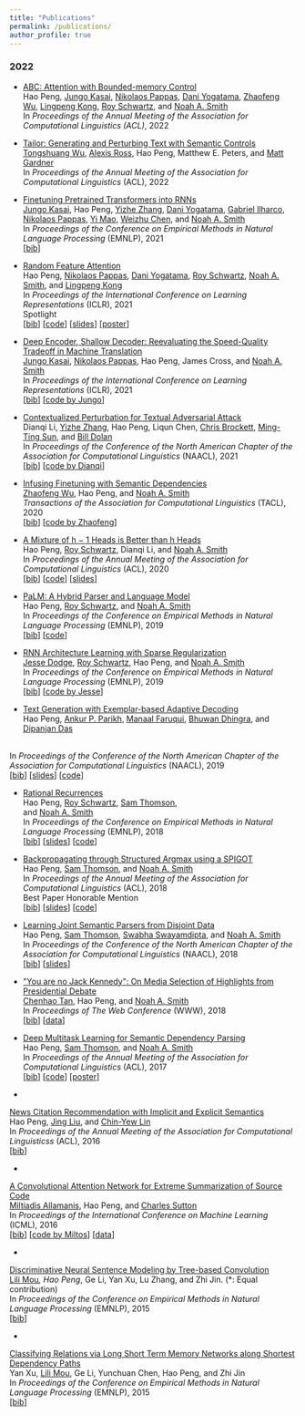```yaml
---
title: "Publications"
permalink: /publications/
author_profile: true
---
```



### 2022	


* <a href="paper/peng2021abc.pdf">ABC: Attention with Bounded-memory Control</a></br>
Hao Peng, 
<a href="https://homes.cs.washington.edu/~jkasai/">Jungo Kasai</a>, 
<a href="https://nik0spapp.github.io">Nikolaos Pappas</a>, 
<a href="https://dyogatama.github.io">Dani Yogatama</a>,
<a href="https://zhaofengwu.github.io">Zhaofeng Wu</a>,
<a href="https://ikekonglp.github.io">Lingpeng Kong</a>,
<a href="https://schwartz-lab-huji.github.io">Roy Schwartz</a>,
and
<a href="http://homes.cs.washington.edu/~nasmith/">Noah A. Smith</a></br>
In <em>Proceedings of the Annual Meeting of the Association for Computational Linguistics (ACL)</em>, 2022
    
* <a href="https://arxiv.org/abs/2107.07150">Tailor: Generating and Perturbing Text with Semantic Controls</a><br/>
<a href="https://homes.cs.washington.edu/~wtshuang/">Tongshuang Wu</a>,
<a href="https://alexisjihyeross.github.io">Alexis Ross</a>, 
Hao Peng, 
Matthew E. Peters, 
and
<a href="https://matt-gardner.github.io">Matt Gardner</a><br/>
In <em>Proceedings of the Annual Meeting of the Association for Computational Linguistics</em> (ACL), 2022<br/>

* <a href="paper/kasai2021t2r.pdf">Finetuning Pretrained Transformers into RNNs</a><br/>
<a href="https://homes.cs.washington.edu/~jkasai/">Jungo Kasai</a>, 
Hao Peng, 
<a href="https://dreasysnail.github.io">Yizhe Zhang</a>, 
<a href="https://dyogatama.github.io">Dani Yogatama</a>,
<a href="http://gabrielilharco.com">Gabriel Ilharco</a>, 
<a href="https://nik0spapp.github.io">Nikolaos Pappas</a>, 
<a href="https://www.microsoft.com/en-us/research/people/maoyi/">Yi Mao</a>, 
<a href="https://www.microsoft.com/en-us/research/people/wzchen/">Weizhu Chen</a>, 
and
<a href="http://homes.cs.washington.edu/~nasmith/">Noah A. Smith</a><br/>
In <em>Proceedings of the Conference on Empirical Methods in Natural Language Processing</em> (EMNLP), 2021<br/>
[<a href="bib/kasai2021t2r.bib">bib</a>]

* <a href="paper/peng2021rfa.pdf">Random Feature Attention</a><br/>
Hao Peng,
<a href="https://nik0spapp.github.io">Nikolaos Pappas</a>,
<a href="https://dyogatama.github.io">Dani Yogatama</a>,
<a href="https://schwartz-lab-huji.github.io">Roy Schwartz</a>,
<a href="http://homes.cs.washington.edu/~nasmith/">Noah A. Smith</a>,
and 
<a href="https://ikekonglp.github.io">Lingpeng Kong</a><br/>
In <em>Proceedings of the International Conference on Learning Representations</em> (ICLR), 2021<br/> 
<span class="label label-default">Spotlight</em><br>
[<a href="bib/peng2021rfa.bib">bib</a>]
[<a href="https://github.com/Noahs-ARK/RFA">code</a>]
[<a href="slides/peng2021rfa.pdf">slides</a>]
[<a href="poster/peng2021rfa.pdf">poster</a>]

* <a href="https://arxiv.org/abs/2006.10369">Deep Encoder, Shallow Decoder: Reevaluating the Speed-Quality Tradeoff in Machine Translation</a><br/>
<a href="https://homes.cs.washington.edu/~jkasai/">Jungo Kasai</a>,
<a href="https://nik0spapp.github.io">Nikolaos Pappas</a>,
Hao Peng, 
James Cross,
and <a href="http://homes.cs.washington.edu/~nasmith/">Noah A. Smith</a><br/>
In <em>Proceedings of the International Conference on Learning Representations</em> (ICLR), 2021<br/> 
[<a href="bib/kasai2021deep.bib">bib</a>]
[<a href="https://github.com/jungokasai/deep-shallow">code by Jungo</a>]

* <a href="https://arxiv.org/abs/2009.07502">Contextualized Perturbation for Textual Adversarial Attack</a><br/>
Dianqi Li,
<a href="https://dreasysnail.github.io">Yizhe Zhang</a>,
Hao Peng,
Liqun Chen,
<a href="https://www.microsoft.com/en-us/research/people/chrisbkt/">Chris Brockett</a>,
<a href="https://people.ece.uw.edu/sun/">Ming-Ting Sun</a>,
and <a href="https://www.microsoft.com/en-us/research/people/billdol/">Bill Dolan</a><br/>
In <em>Proceedings of the Conference of the North American Chapter of the Association for Computational Linguistics</em> (NAACL), 2021<br/> 
[<a href="bib/li2021clare.bib">bib</a>]
[<a href="https://github.com/cookielee77/CLARE">code by Dianqi</a>]

* <a href="paper/wu2020infusing.pdf">Infusing Finetuning with Semantic Dependencies</a><br/>
<a href="https://zhaofengwu.github.io">Zhaofeng Wu</a>,
Hao Peng, 
and <a href="http://homes.cs.washington.edu/~nasmith/">Noah A. Smith</a><br/>
<em>Transactions of the Association for Computational Linguistics</em> (TACL), 2020<br/>
[<a href="bib/wu2021infusing.bib">bib</a>]
[<a href="https://github.com/ZhaofengWu/SIFT">code by Zhaofeng</a>]

* <a href="paper/peng2020mixture.pdf">A Mixture of h − 1 Heads is Better than h Heads</a><br/>
Hao Peng,
<a href="https://schwartz-lab-huji.github.io">Roy Schwartz</a>,
Dianqi Li, 
and <a href="http://homes.cs.washington.edu/~nasmith/">Noah A. Smith</a><br/>
In <em>Proceedings of the Annual Meeting of the Association for Computational Linguistics</em> (ACL), 2020<br/> 
[<a href="bib/peng2020mixture.bib">bib</a>]
[<a href="https://github.com/Noahs-ARK/MAE">code</a>]
[<a href="slides/peng2020mae.pdf">slides</a>]

* <a href="paper/peng2019palm.pdf">PaLM: A Hybrid Parser and Language Model</a><br/>
Hao Peng,
<a href="https://schwartz-lab-huji.github.io">Roy Schwartz</a>,
and <a href="http://homes.cs.washington.edu/~nasmith/">Noah A. Smith</a><br/>
In <em>Proceedings of the Conference on Empirical Methods in Natural Language Processing</em> (EMNLP), 2019<br/> 
[<a href="bib/peng2019palm.bib">bib</a>]
[<a href="https://github.com/Noahs-ARK/PaLM">code</a>]

* <a href="paper/dodge2019rnn.pdf">RNN Architecture Learning with Sparse Regularization</a><br/>
<a href="http://www.cs.cmu.edu/~jessed/">Jesse Dodge</a>,
<a href="https://schwartz-lab-huji.github.io">Roy Schwartz</a>,
Hao Peng,
and <a href="http://homes.cs.washington.edu/~nasmith/">Noah A. Smith</a><br/>
In <em>Proceedings of the Conference on Empirical Methods in Natural Language Processing</em> (EMNLP), 2019<br/> 
[<a href="bib/dodge2019rnn.bib">bib</a>]
[<a href="https://github.com/dodgejesse/sparsifying_regularizers_for_RRNNs">code by Jesse</a>]

* <a href="paper/peng2019text.pdf">Text Generation with Exemplar-based Adaptive Decoding</a><br/>
Hao Peng, <a href="https://www.cs.cmu.edu/~apparikh/">Ankur P. Parikh</a>, <a href="https://www.manaalfaruqui.com">Manaal Faruqui</a>, 
<a href="http://www.cs.cmu.edu/~bdhingra/">Bhuwan Dhingra</a>,
and <a href="http://www.dipanjandas.com">Dipanjan Das</a>
<br/>
In <em>Proceedings of the Conference of the North American Chapter of the Association for Computational Linguistics</em> (NAACL), 2019<br/>
[<a href="bib/peng2019text.bib">bib</a>]
[<a href="slides/peng2019text.pdf">slides</a>]
[<a href="https://github.com/google-research/language/tree/master/language/labs/exemplar_decoding">code</a>]

* <a href="paper/peng2018rational.pdf">Rational Recurrences</a><br/>
Hao Peng,
<a href="https://schwartz-lab-huji.github.io">Roy Schwartz</a>,
<a href="http://samthomson.com">Sam Thomson</a>,  
and <a href="http://homes.cs.washington.edu/~nasmith/">Noah A. Smith</a><br/>
In <em>Proceedings of the Conference on Empirical Methods in Natural Language Processing</em> (EMNLP), 2018<br/> 
[<a href="bib/peng2018rational.bib">bib</a>]
[<a href="slides/peng2018rational.pdf">slides</a>]
[<a href="https://github.com/Noahs-ARK/rational-recurrences">code</a>]

* <a href="paper/peng2018backprop.pdf">Backpropagating through Structured Argmax using a SPIGOT</a><br/>
Hao Peng, <a href="http://samthomson.com">Sam Thomson</a>,  and <a href="http://homes.cs.washington.edu/~nasmith/">Noah A. Smith</a><br/>
In <em>Proceedings of the Annual Meeting of the Association for Computational Linguistics</em> (ACL), 2018<br/> 
<span class="label label-default">Best Paper Honorable Mention</em><br>
[<a href="bib/peng2018backprop.bib">bib</a>]
[<a href="slides/peng2018backprop.pdf">slides</a>]
[<a href="https://github.com/Noahs-ARK/SPIGOT">code</a>]

* <a href="paper/peng2018learning.pdf">Learning Joint Semantic Parsers from Disjoint Data</a><br/>
Hao Peng, <a href="http://samthomson.com">Sam Thomson</a>, <a href="http://www.cs.cmu.edu/~sswayamd/">Swabha Swayamdipta</a>, and <a href="http://homes.cs.washington.edu/~nasmith/">Noah A. Smith</a><br/>
In <em>Proceedings of the Conference of the North American Chapter of the Association for Computational Linguistics</em> (NAACL), 2018<br/>
[<a href="bib/peng2018learning.bib">bib</a>]
[<a href="slides/peng2018learning.pdf">slides</a>]

* <a href="paper/tan2018you.pdf">"You are no Jack Kennedy": On Media Selection of Highlights from Presidential Debate</a><br/>
<a href="https://chenhaot.com">Chenhao Tan</a>, Hao Peng, and <a href="http://homes.cs.washington.edu/~nasmith/">Noah A. Smith</a><br/>
In <em>Proceedings of The Web Conference</em> (WWW), 2018<br/>
[<a href="bib/tan2018you.bib">bib</a>]
[<a href="https://chenhaot.com/papers/debate-quotes.html">data</a>]

* <a href="paper/peng2017deep.pdf">Deep Multitask Learning for Semantic Dependency Parsing</a><br/>
Hao Peng, <a href="http://samthomson.com">Sam Thomson</a>, and <a href="http://homes.cs.washington.edu/~nasmith/">Noah A. Smith</a><br/>
In <em>Proceedings of the Annual Meeting of the Association for Computational Linguistics</em> (ACL), 2017<br/>
[<a href="bib/peng2017deep.bib">bib</a>]
[<a href="https://github.com/Noahs-ARK/NeurboParser?files=1">code</a>]
[<a href="poster/peng2017deep.pdf">poster</a>]

* <a href="paper/peng2016news.pdf">
News Citation Recommendation with Implicit and Explicit Semantics</a><br/>
Hao Peng, <a href="http://ir.hit.edu.cn/~jliu/">Jing Liu</a>, and <a href="https://www.microsoft.com/en-us/research/people/cyl/">Chin-Yew Lin</a><br/>
In <em>Proceedings of the Annual Meeting of the Association for Computational Linguisticss</em> (ACL), 2016<br/>
[<a href="bib/peng2016news.bib">bib</a>]

* <a href="paper/allamanis16convolutional.pdf">
A Convolutional Attention Network for Extreme Summarization of Source Code</a><br/>
<a href="https://miltos.allamanis.com">Miltiadis Allamanis</a>, Hao Peng, and <a href="http://homepages.inf.ed.ac.uk/csutton/">Charles Sutton</a><br/>
In <em>Proceedings of the International Conference on Machine Learning</em> (ICML), 2016<br/>
[<a href="bib/allamanis2016convolutional.bib">bib</a>]
[<a href="https://github.com/mast-group/convolutional-attention">code by Miltos</a>]
[<a href="https://miltos.allamanis.com/publications/2016convolutional/">data</a>]

* <a href="paper/mou2015discriminative.pdf">
Discriminative Neural Sentence Modeling by Tree-based Convolution</a><br/>
<a href="https://lili-mou.github.io">Lili Mou</a>*, Hao Peng*, Ge Li, Yan Xu, Lu Zhang, and Zhi Jin. (*: Equal contribution)<br/>
In <em>Proceedings of the Conference on Empirical Methods in Natural Language Processing</em> (EMNLP), 2015<br/>
[<a href="bib/mou2015discriminative.bib">bib</a>]

* <a href="paper/xu2015classifying.pdf">
Classifying Relations via Long Short Term Memory Networks along Shortest Dependency Paths</a><br/>
Yan Xu, <a href="https://lili-mou.github.io">Lili Mou</a>, Ge Li, Yunchuan Chen, Hao Peng, and Zhi Jin<br/>
In <em>Proceedings of the Conference on Empirical Methods in Natural Language Processing</em> (EMNLP), 2015<br/>
[<a href="bib/xu2015classifying.bib">bib</a>]